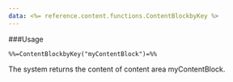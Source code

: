 ```yaml
---
data: <%= reference.content.functions.ContentBlockbyKey %>
---
```

###Usage

```
%%=ContentBlockbyKey("myContentBlock")=%%
```
The system returns the content of content area myContentBlock.